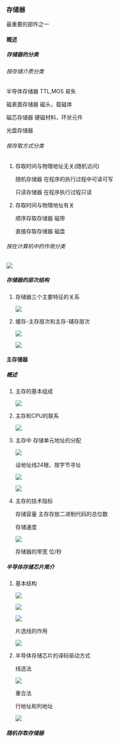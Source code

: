 ### 存储器

最重要的部件之一

#### 概述

##### 存储器的分类

###### 按存储介质分类

半导体存储器  TTL,MOS   易失

磁表面存储器  磁头，载磁体

磁芯存储器   硬磁材料，环状元件

光盘存储器

###### 按存取方式分类

1. 存取时间与物理地址无关(随机访问)
   
   随机存储器  在程序的执行过程中可读可写
   
   只读存储器  在程序执行过程只读

2. 存取时间与物理地址有关
   
   顺序存取存储器  磁带
   
   直接存取存储器  磁盘

###### 按在计算机中的作用分类

![](C:\Users\ricardo\AppData\Roaming\marktext\images\2023-02-13-23-22-19-image.png)

##### 存储器的层次结构

1. 存储器三个主要特征的关系
   
   ![](C:\Users\ricardo\AppData\Roaming\marktext\images\2023-02-13-23-24-44-image.png)

2. 缓存-主存层次和主存-辅存层次
   
   ![](C:\Users\ricardo\AppData\Roaming\marktext\images\2023-02-13-23-29-01-image.png)
   
   ![](C:\Users\ricardo\AppData\Roaming\marktext\images\2023-02-13-23-31-03-image.png)

#### 主存储器

##### 概述

1. 主存的基本组成
   
   ![](C:\Users\ricardo\AppData\Roaming\marktext\images\2023-02-13-23-33-06-image.png)

2. 主存和CPU的联系
   
   ![](C:\Users\ricardo\AppData\Roaming\marktext\images\2023-02-13-23-37-16-image.png)

3. 主存中 存储单元地址的分配
   
   ![](C:\Users\ricardo\AppData\Roaming\marktext\images\2023-02-13-23-40-01-image.png)
   
   设地址线24根，按字节寻址
   
   ![](C:\Users\ricardo\AppData\Roaming\marktext\images\2023-02-13-23-41-23-image.png)
   
   ![](C:\Users\ricardo\AppData\Roaming\marktext\images\2023-02-13-23-41-33-image.png)

4. 主存的技术指标
   
   存储容量  主存存放二进制代码的总位数
   
   存储速度
   
   ![](C:\Users\ricardo\AppData\Roaming\marktext\images\2023-02-13-23-43-46-image.png)
   
   存储器的带宽  位/秒

##### 半导体存储芯片简介

1. 基本结构
   
   ![](C:\Users\ricardo\AppData\Roaming\marktext\images\2023-02-13-23-48-52-image.png)
   
   ![](C:\Users\ricardo\AppData\Roaming\marktext\images\2023-02-13-23-49-04-image.png)
   
   ![](C:\Users\ricardo\AppData\Roaming\marktext\images\2023-02-13-23-50-40-image.png)
   
   片选线的作用
   
   ![](C:\Users\ricardo\AppData\Roaming\marktext\images\2023-02-13-23-52-42-image.png)

2. 半导体存储芯片的译码驱动方式
   
   线选法
   
   ![](C:\Users\ricardo\AppData\Roaming\marktext\images\2023-02-13-23-56-04-image.png)
   
   重合法
   
   行地址和列地址
   
   ![](C:\Users\ricardo\AppData\Roaming\marktext\images\2023-02-13-23-57-50-image.png)

##### 随机存取存储器


